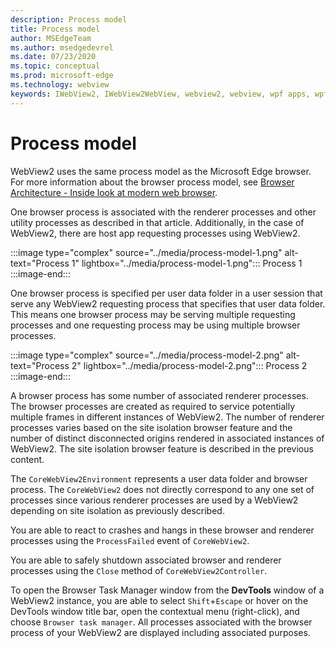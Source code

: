 ```yaml
---
description: Process model
title: Process model
author: MSEdgeTeam
ms.author: msedgedevrel
ms.date: 07/23/2020
ms.topic: conceptual
ms.prod: microsoft-edge
ms.technology: webview
keywords: IWebView2, IWebView2WebView, webview2, webview, wpf apps, wpf, edge, ICoreWebView2, ICoreWebView2Host, browser control, edge html
---
```


# Process model  

WebView2 uses the same process model as the Microsoft Edge browser.  For more information about the browser process model, see [Browser Architecture - Inside look at modern web browser][GoogleDeveloperWebUpdates201809InsideBrowserPart1BrowserArchitecture]. 

One browser process is associated with the renderer processes and other utility processes as described in that article.  Additionally, in the case of WebView2, there are host app requesting processes using WebView2.  

:::image type="complex" source="../media/process-model-1.png" alt-text="Process 1" lightbox="../media/process-model-1.png":::
   Process 1  
:::image-end:::  

One browser process is specified per user data folder in a user session that serve any WebView2 requesting process that specifies that user data folder.  This means one browser process may be serving multiple requesting processes and one requesting process may be using multiple browser processes.  

:::image type="complex" source="../media/process-model-2.png" alt-text="Process 2" lightbox="../media/process-model-2.png":::
   Process 2  
:::image-end:::  

A browser process has some number of associated renderer processes.  The browser processes are created as required to service potentially multiple frames in different instances of WebView2.  The number of renderer processes varies based on the site isolation browser feature and the number of distinct disconnected origins rendered in associated instances of WebView2.  The site isolation browser feature is described in the previous content.  

The `CoreWebView2Environment` represents a user data folder and browser process.  The `CoreWebView2` does not directly correspond to any one set of processes since various renderer processes are used by a WebView2 depending on site isolation as previously described.  

You are able to react to crashes and hangs in these browser and renderer processes using the `ProcessFailed` event of `CoreWebView2`.  

You are able to safely shutdown associated browser and renderer processes using the `Close` method of `CoreWebView2Controller`.  

To open the Browser Task Manager window from the **DevTools** window of a WebView2 instance, you are able to select `Shift`+`Escape` or hover on the DevTools window title bar, open the contextual menu \(right-click\), and choose `Browser task manager`.  All processes associated with the browser process of your WebView2 are displayed including associated purposes.  

<!-- links -->  

[GoogleDeveloperWebUpdates201809InsideBrowserPart1BrowserArchitecture]: https://developers.google.com/web/updates/2018/09/inside-browser-part1#browser-architecture "Browser Architecture - Inside look at modern web browser (part 1)"  
